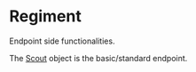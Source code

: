 # Regiment
Endpoint side functionalities.


The [Scout](regiment/scout) object is the basic/standard endpoint.